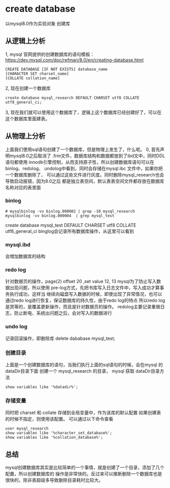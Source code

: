 # create database
以mysql8.0作为实验对象
创建库
## 从逻辑上分析
1, mysql 官网提供的创建数据库的语句模板：https://dev.mysql.com/doc/refman/8.0/en/creating-database.html
```
CREATE DATABASE [IF NOT EXISTS] database_name
[CHARACTER SET charset_name]
[COLLATE collation_name]
```

2, 现在创建一个数据库
```
create database mysql_research DEFAULT CHARSET utf8 COLLATE utf8_general_ci;
```

3, 现在我们就可以使用这个数据库了，逻辑上这个数据库已经创建好了，可以在这个数据库里面建表。
## 从物理上分析 
上面我们使用sql语句创建了一个数据库，但是物理上发生了，什么呢。
0, 首先声明mysql8.0之后取消了  .frm文件，数据库结构和数据都放到了ibd文中，同时DDL语句都使用
innodb引擎控制，从而支持原子性，所以创建数据库语句可以在binlog、redolog、 undolog中看到，同时会存储在mysql.ibc
文件中，如果你把一个数据库删除了， 可以通过这些文件进行灰度。同时删除mysql_research也会导致启动报错，因为8.0之后
都是独立表空间，默认表表空间文件都存放在数据库名称对应的表里面
### binlog
```
# mysqlbinlog -vv binlog.000002 | grep -10 mysql_research
mysqlbinlog -vv binlog.000004  | grep mysql_test
```
create database mysql_test DEFAULT CHARSET utf8 COLLATE utf8_general_ci
binglog会记录所有数据库操作，从这里可以看到

### mysql.ibd
会增加数据库的结构
### redo log
针对数据页的操作，page(2)  offset 20 ,set value 12, 13
mysql为了防止写入数据出现问题，所以使用 pre-log方式，先把书库写入日志文件中，写入成功才算事务执行成功，这样当
继续向磁盘写入数据的时候，即使出现了异常情况，也可以通过redo log进行恢复，保证数据库的持久性，由于redo log的特点
所以redo log 是冥等的，是覆盖更新操作，而且是针对数据页的操作。
redolog主要记录重做日志，防止断电、系统出问题之后，会对写入的数据进行

### undo log
记录回滚操作，即删除库
delete dababase mysql_test;

### 创建目录
上面是一个创建数据库的语句，当我们执行上面的sql语句的时候，会在mysql  的 dataDir目录下面
创建一个  mysql_research 的目录，
mysql 获取 dataDir目录方法
```
show variables like '%datadir%';
```
###  存储变量
同时把 charset 和 coliate 存储到全局变量中，作为该库的默认配置 如果创建表的时候不指定，则使用该配置。
可以通过以下命令查看
```
user mysql_research
show variables like '%character_set_database%';
show variables like '%collation_database%';
```

## 总结
mysql创建数据库其实是比较简单的一个事情，就是创建了一个目录，添加了几个配置，所以创建数据库的
操作是非常快的。反过来可以推断删除一个数据库也是很快的，除非表超级多导致删除目录耗时比较大。

